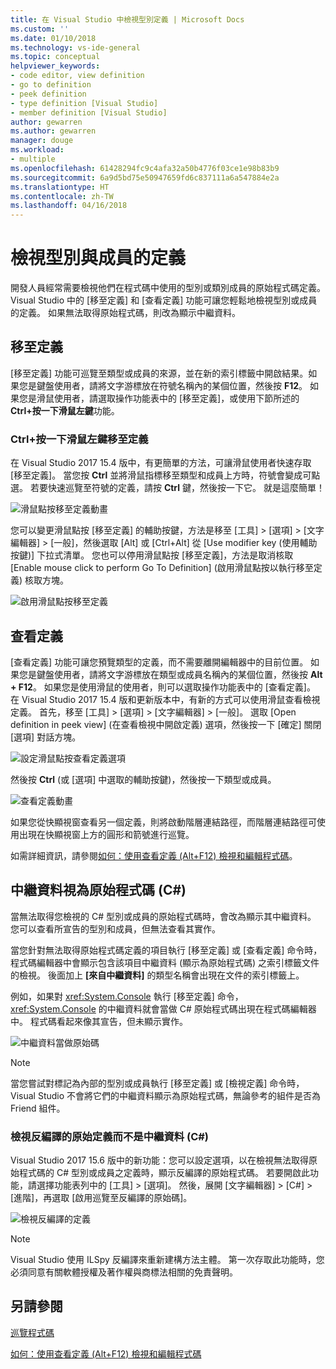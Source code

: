 ```yaml
---
title: 在 Visual Studio 中檢視型別定義 | Microsoft Docs
ms.custom: ''
ms.date: 01/10/2018
ms.technology: vs-ide-general
ms.topic: conceptual
helpviewer_keywords:
- code editor, view definition
- go to definition
- peek definition
- type definition [Visual Studio]
- member definition [Visual Studio]
author: gewarren
ms.author: gewarren
manager: douge
ms.workload:
- multiple
ms.openlocfilehash: 61428294fc9c4afa32a50b4776f03ce1e98b83b9
ms.sourcegitcommit: 6a9d5bd75e50947659fd6c837111a6a547884e2a
ms.translationtype: HT
ms.contentlocale: zh-TW
ms.lasthandoff: 04/16/2018
---
```

# <a name="view-type-and-member-definitions"></a>檢視型別與成員的定義

開發人員經常需要檢視他們在程式碼中使用的型別或類別成員的原始程式碼定義。 Visual Studio 中的 [移至定義] 和 [查看定義] 功能可讓您輕鬆地檢視型別或成員的定義。 如果無法取得原始程式碼，則改為顯示中繼資料。

## <a name="go-to-definition"></a>移至定義

[移至定義] 功能可巡覽至類型或成員的來源，並在新的索引標籤中開啟結果。如果您是鍵盤使用者，請將文字游標放在符號名稱內的某個位置，然後按 **F12**。 如果您是滑鼠使用者，請選取操作功能表中的 [移至定義]，或使用下節所述的 **Ctrl+按一下滑鼠左鍵**功能。

### <a name="ctrl-click-go-to-definition"></a>Ctrl+按一下滑鼠左鍵移至定義

在 Visual Studio 2017 15.4 版中，有更簡單的方法，可讓滑鼠使用者快速存取 [移至定義]。 當您按 **Ctrl** 並將滑鼠指標移至類型和成員上方時，符號會變成可點選。 若要快速巡覽至符號的定義，請按 **Ctrl** 鍵，然後按一下它。 就是這麼簡單！

![滑鼠點按移至定義動畫](../ide/media/click_gotodef.gif)

您可以變更滑鼠點按 [移至定義] 的輔助按鍵，方法是移至 [工具] > [選項] > [文字編輯器] > [一般]，然後選取 [Alt] 或 [Ctrl+Alt] 從 [Use modifier key (使用輔助按鍵)] 下拉式清單。 您也可以停用滑鼠點按 [移至定義]，方法是取消核取 [Enable mouse click to perform Go To Definition] (啟用滑鼠點按以執行移至定義) 核取方塊。

![啟用滑鼠點按移至定義](../ide/media/editor_options_mouse_click_gotodef.png)

## <a name="peek-definition"></a>查看定義

[查看定義] 功能可讓您預覽類型的定義，而不需要離開編輯器中的目前位置。 如果您是鍵盤使用者，請將文字游標放在類型或成員名稱內的某個位置，然後按 **Alt + F12**。 如果您是使用滑鼠的使用者，則可以選取操作功能表中的 [查看定義]。 在 Visual Studio 2017 15.4 版和更新版本中，有新的方式可以使用滑鼠查看檢視定義。 首先，移至 [工具] > [選項] > [文字編輯器] > [一般]。 選取 [Open definition in peek view] (在查看檢視中開啟定義) 選項，然後按一下 [確定] 關閉 [選項] 對話方塊。

![設定滑鼠點按查看定義選項](../ide/media/editor_options_peek_view.png)

然後按 **Ctrl** (或 [選項] 中選取的輔助按鍵)，然後按一下類型或成員。

![查看定義動畫](../ide/media/peek_definition.gif)

如果您從快顯視窗查看另一個定義，則將啟動階層連結路徑，而階層連結路徑可使用出現在快顯視窗上方的圓形和箭號進行巡覽。

如需詳細資訊，請參閱[如何：使用查看定義 (Alt+F12) 檢視和編輯程式碼](how-to-view-and-edit-code-by-using-peek-definition-alt-plus-f12.md)。

## <a name="view-metadata-as-source-code-c"></a>中繼資料視為原始程式碼 (C#)

當無法取得您檢視的 C# 型別或成員的原始程式碼時，會改為顯示其中繼資料。 您可以查看所宣告的型別和成員，但無法查看其實作。

當您針對無法取得原始程式碼定義的項目執行 [移至定義] 或 [查看定義] 命令時，程式碼編輯器中會顯示包含該項目中繼資料 (顯示為原始程式碼) 之索引標籤文件的檢視。 後面加上 **[來自中繼資料]** 的類型名稱會出現在文件的索引標籤上。

例如，如果對 <xref:System.Console> 執行 [移至定義] 命令，<xref:System.Console> 的中繼資料就會當做 C# 原始程式碼出現在程式碼編輯器中。 程式碼看起來像其宣告，但未顯示實作。

![中繼資料當做原始碼](../ide/media/metadatasource.png "MetadataSource")

> [!NOTE]
> 當您嘗試對標記為內部的型別或成員執行 [移至定義] 或 [檢視定義] 命令時，Visual Studio 不會將它們的中繼資料顯示為原始程式碼，無論參考的組件是否為 Friend 組件。

### <a name="view-decompiled-source-definitions-instead-of-metadata-c"></a>檢視反編譯的原始定義而不是中繼資料 (C#)

Visual Studio 2017 15.6 版中的新功能：您可以設定選項，以在檢視無法取得原始程式碼的 C# 型別或成員之定義時，顯示反編譯的原始程式碼。 若要開啟此功能，請選擇功能表列中的 [工具] > [選項]。 然後，展開 [文字編輯器] > [C#] > [進階]，再選取 [啟用巡覽至反編譯的原始碼]。

![檢視反編譯的定義](media/go-to-definition-decompiled-sources.png)

> [!NOTE]
> Visual Studio 使用 ILSpy 反編譯來重新建構方法主體。 第一次存取此功能時，您必須同意有關軟體授權及著作權與商標法相關的免責聲明。

## <a name="see-also"></a>另請參閱

[巡覽程式碼](../ide/navigating-code.md)

[如何：使用查看定義 (Alt+F12) 檢視和編輯程式碼](how-to-view-and-edit-code-by-using-peek-definition-alt-plus-f12.md)
